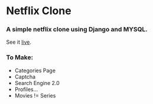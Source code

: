 # Netflix Clone
### A simple netflix clone using Django and MYSQL.

  See it [live](https://viniflix.viniciusdemoraisrosa.com).
  
  
  ### To Make:
  - Categories Page
  - Captcha
  - Search Engine 2.0
  - Profiles...
  - Movies != Series
  
